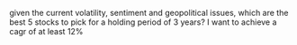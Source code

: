 given the current volatility, sentiment and geopolitical issues, which are the best 5 stocks to pick for a holding period of 3 years? I want to achieve a cagr of at least 12%